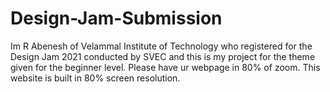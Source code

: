 # Design-Jam-Submission
Im R Abenesh of Velammal Institute of Technology who registered for the Design Jam 2021 conducted by SVEC and this is my project for the theme given for the beginner level.
Please have ur webpage in 80% of zoom. This website is built in 80% screen resolution.
